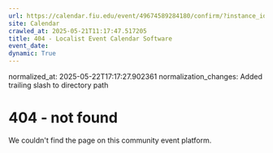 ```yaml
---
url: https://calendar.fiu.edu/event/49674589284180/confirm/?instance_id=49674589285205&return=https%3A%2F%2Fcalendar.fiu.edu%2Fcalendar%3Fevent_types%255B%255D%3D127584
site: Calendar
crawled_at: 2025-05-21T11:17:47.517205
title: 404 - Localist Event Calendar Software
event_date: 
dynamic: True
---
```

normalized_at: 2025-05-22T17:17:27.902361
normalization_changes: Added trailing slash to directory path

# 404 - not found
We couldn't find the page on this community event platform.
